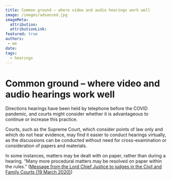 ```yaml
---
title: Common ground – where video and audio hearings work well
image: /images/advanced.jpg
imageMeta:
  attribution:
  attributionLink:
featured: true
authors:
 - me
date:
tags:
  - hearings
---
```


# Common ground – where video and audio hearings work well 

Directions hearings have been held by telephone before the COVID pandemic, and courts might consider whether it is advantageous to continue or increase this practice. 

Courts, such as the Supreme Court, which consider points of law only and which do not hear evidence, may find it easier to conduct hearings virtually, as the discussions can be conducted without need for cross-examination or consideration of papers and materials. 

In some instances, matters may be dealt with on paper, rather than during a hearing. 
“Many more procedural matters may be resolved on paper within the rules.” ([Message from the Lord Chief Justice to judges in the Civil and Family Courts (19 March 2020)](https://www.judiciary.uk/announcements/coronavirus-covid-19-message-from-the-lord-chief-justice-to-judges-in-the-civil-and-family-courts/))
